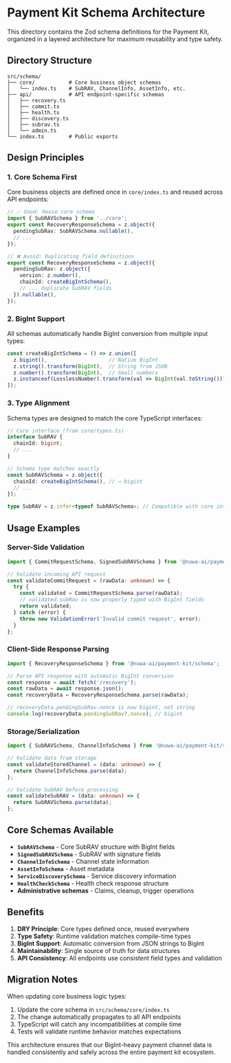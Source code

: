 # Payment Kit Schema Architecture

This directory contains the Zod schema definitions for the Payment Kit, organized in a layered architecture for maximum reusability and type safety.

## Directory Structure

```
src/schema/
├── core/           # Core business object schemas
│   └── index.ts    # SubRAV, ChannelInfo, AssetInfo, etc.
├── api/            # API endpoint-specific schemas
│   ├── recovery.ts
│   ├── commit.ts
│   ├── health.ts
│   ├── discovery.ts
│   ├── subrav.ts
│   └── admin.ts
└── index.ts        # Public exports
```

## Design Principles

### 1. Core Schema First
Core business objects are defined once in `core/index.ts` and reused across API endpoints:

```typescript
// ✅ Good: Reuse core schema
import { SubRAVSchema } from '../core';
export const RecoveryResponseSchema = z.object({
  pendingSubRav: SubRAVSchema.nullable(),
  // ...
});

// ❌ Avoid: Duplicating field definitions
export const RecoveryResponseSchema = z.object({
  pendingSubRav: z.object({
    version: z.number(),
    chainId: createBigIntSchema(),
    // ... duplicate SubRAV fields
  }).nullable(),
});
```

### 2. BigInt Support
All schemas automatically handle BigInt conversion from multiple input types:

```typescript
const createBigIntSchema = () => z.union([
  z.bigint(),                    // Native BigInt
  z.string().transform(BigInt),  // String from JSON
  z.number().transform(BigInt),  // Small numbers
  z.instanceof(LosslessNumber).transform(val => BigInt(val.toString())), // lossless-json
]);
```

### 3. Type Alignment
Schema types are designed to match the core TypeScript interfaces:

```typescript
// Core interface (from core/types.ts)
interface SubRAV {
  chainId: bigint;
  // ...
}

// Schema type matches exactly
const SubRAVSchema = z.object({
  chainId: createBigIntSchema(), // → bigint
  // ...
});

type SubRAV = z.infer<typeof SubRAVSchema>; // Compatible with core interface
```

## Usage Examples

### Server-Side Validation

```typescript
import { CommitRequestSchema, SignedSubRAVSchema } from '@nuwa-ai/payment-kit/schema';

// Validate incoming API request
const validateCommitRequest = (rawData: unknown) => {
  try {
    const validated = CommitRequestSchema.parse(rawData);
    // validated.subRav is now properly typed with BigInt fields
    return validated;
  } catch (error) {
    throw new ValidationError('Invalid commit request', error);
  }
};
```

### Client-Side Response Parsing

```typescript
import { RecoveryResponseSchema } from '@nuwa-ai/payment-kit/schema';

// Parse API response with automatic BigInt conversion
const response = await fetch('/recovery');
const rawData = await response.json();
const recoveryData = RecoveryResponseSchema.parse(rawData);

// recoveryData.pendingSubRav.nonce is now bigint, not string
console.log(recoveryData.pendingSubRav?.nonce); // bigint
```

### Storage/Serialization

```typescript
import { SubRAVSchema, ChannelInfoSchema } from '@nuwa-ai/payment-kit/schema';

// Validate data from storage
const validateStoredChannel = (data: unknown) => {
  return ChannelInfoSchema.parse(data);
};

// Validate SubRAV before processing
const validateSubRAV = (data: unknown) => {
  return SubRAVSchema.parse(data);
};
```

## Core Schemas Available

- **`SubRAVSchema`** - Core SubRAV structure with BigInt fields
- **`SignedSubRAVSchema`** - SubRAV with signature fields  
- **`ChannelInfoSchema`** - Channel state information
- **`AssetInfoSchema`** - Asset metadata
- **`ServiceDiscoverySchema`** - Service discovery information
- **`HealthCheckSchema`** - Health check response structure
- **Administrative schemas** - Claims, cleanup, trigger operations

## Benefits

1. **DRY Principle**: Core types defined once, reused everywhere
2. **Type Safety**: Runtime validation matches compile-time types
3. **BigInt Support**: Automatic conversion from JSON strings to BigInt
4. **Maintainability**: Single source of truth for data structures
5. **API Consistency**: All endpoints use consistent field types and validation

## Migration Notes

When updating core business logic types:

1. Update the core schema in `src/schema/core/index.ts`
2. The change automatically propagates to all API endpoints
3. TypeScript will catch any incompatibilities at compile time
4. Tests will validate runtime behavior matches expectations

This architecture ensures that our BigInt-heavy payment channel data is handled consistently and safely across the entire payment kit ecosystem.